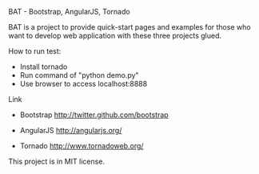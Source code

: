 BAT - Bootstrap, AngularJS, Tornado

BAT is a project to provide quick-start pages and examples for those who want to develop web application with these three projects glued.

How to run test:

* Install tornado 
* Run command of "python demo.py"
* Use browser to access localhost:8888 

Link
* Bootstrap 
http://twitter.github.com/bootstrap

* AngularJS 
http://angularjs.org/

* Tornado
http://www.tornadoweb.org/

This project is in MIT license.
